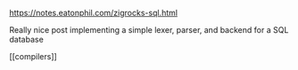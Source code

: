 https://notes.eatonphil.com/zigrocks-sql.html

Really nice post implementing a simple lexer, parser, and backend for a SQL database

[[compilers]]